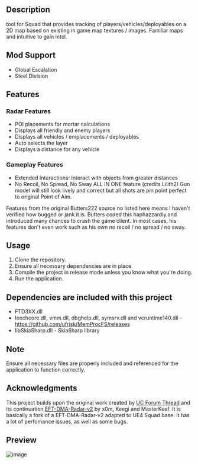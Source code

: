 ## Description
tool for Squad that provides tracking of players/vehicles/deployables on a 2D map based on existing in game map textures / images.
Familiar maps and intuitive to gain intel.

## Mod Support
- Global Escalation
- Steel Division

## Features
### Radar Features
- POI placements for mortar calculations
- Displays all friendly and enemy players 
- Displays all vehicles / emplacements / deployables
- Auto selects the layer 
- Displays a distance for any vehicle

### Gameplay Features

- Extended Interactions: Interact with objects from greater distances
- No Recoil, No Spread, No Sway ALL IN ONE feature (credits Lilith2) Gun model will still look lively and correct but all shots are pin point perfect to original Point of Aim.

Features from the original Butters222 source no listed here means I haven't verified how bugged or jank it is. Butters coded this haphazzardly and introduced many chances to crash the game client. In most cases, his features don't even work such as his own no recoil / no spread / no sway.


## Usage
1. Clone the repository.
2. Ensure all necessary dependencies are in place.
3. Compile the project in release mode unless you know what you're doing.
4. Run the application.

## Dependencies are included with this project
- FTD3XX.dll
- leechcore.dll, vmm.dll, dbghelp.dll, symsrv.dll and vcruntime140.dll - https://github.com/ufrisk/MemProcFS/releases
- libSkiaSharp.dll - SkiaSharp library

## Note
Ensure all necessary files are properly included and referenced for the application to function correctly.

## Acknowledgments
This project builds upon the original work created by [UC Forum Thread](https://www.unknowncheats.me/forum/escape-from-tarkov/482418-2d-map-dma-radar-wip.html) and its continuation [EFT-DMA-Radar-v2](https://www.unknowncheats.me/forum/escape-from-tarkov/639021-dma-radar-v2.html) by x0m, Keegi and MasterKeef. It is basically a fork of a EFT-DMA-Radar-v2 adapted to UE4 Squad base. It has a lot of perfomance issues, as well as some bugs.

## Preview
![image](https://github.com/Lilith2/Lone-Squad-Source/blob/main/preview/radar-preview.png)
